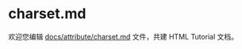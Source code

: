 charset.md
===

欢迎您编辑 <a target="__blank" href="https://github.com/jaywcjlove/html-tutorial/blob/master/docs/attribute/charset.md">docs/attribute/charset.md</a> 文件，共建 HTML Tutorial 文档。